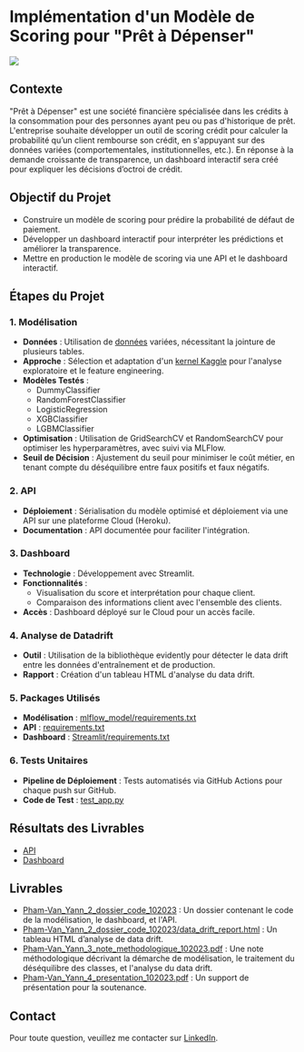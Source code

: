 # Implémentation d'un Modèle de Scoring pour "Prêt à Dépenser"

<img src="https://user.oc-static.com/upload/2019/02/25/15510866018677_logo%20projet%20fintech.png" />

## Contexte

"Prêt à Dépenser" est une société financière spécialisée dans les crédits à la consommation pour des personnes ayant peu ou pas d'historique de prêt. L'entreprise souhaite développer un outil de scoring crédit pour calculer la probabilité qu’un client rembourse son crédit, en s'appuyant sur des données variées (comportementales, institutionnelles, etc.). En réponse à la demande croissante de transparence, un dashboard interactif sera créé pour expliquer les décisions d’octroi de crédit.

## Objectif du Projet

- Construire un modèle de scoring pour prédire la probabilité de défaut de paiement.
- Développer un dashboard interactif pour interpréter les prédictions et améliorer la transparence.
- Mettre en production le modèle de scoring via une API et le dashboard interactif.

## Étapes du Projet

### 1. Modélisation

- **Données** : Utilisation de [données](https://www.kaggle.com/c/home-credit-default-risk/data) variées, nécessitant la jointure de plusieurs tables.
- **Approche** : Sélection et adaptation d'un [kernel Kaggle](https://www.kaggle.com/code/jsaguiar/lightgbm-with-simple-features/script) pour l'analyse exploratoire et le feature engineering.
- **Modèles Testés** : 
  - DummyClassifier
  - RandomForestClassifier
  - LogisticRegression
  - XGBClassifier
  - LGBMClassifier
- **Optimisation** : Utilisation de GridSearchCV et RandomSearchCV pour optimiser les hyperparamètres, avec suivi via MLFlow.
- **Seuil de Décision** : Ajustement du seuil pour minimiser le coût métier, en tenant compte du déséquilibre entre faux positifs et faux négatifs.

### 2. API

- **Déploiement** : Sérialisation du modèle optimisé et déploiement via une API sur une plateforme Cloud (Heroku).
- **Documentation** : API documentée pour faciliter l'intégration.

### 3. Dashboard

- **Technologie** : Développement avec Streamlit.
- **Fonctionnalités** : 
  - Visualisation du score et interprétation pour chaque client.
  - Comparaison des informations client avec l'ensemble des clients.
- **Accès** : Dashboard déployé sur le Cloud pour un accès facile.

### 4. Analyse de Datadrift

- **Outil** : Utilisation de la bibliothèque evidently pour détecter le data drift entre les données d'entraînement et de production.
- **Rapport** : Création d'un tableau HTML d'analyse du data drift.

### 5. Packages Utilisés

- **Modélisation** : [mlflow_model/requirements.txt](#)
- **API** : [requirements.txt](#)
- **Dashboard** : [Streamlit/requirements.txt](#)

### 6. Tests Unitaires

- **Pipeline de Déploiement** : Tests automatisés via GitHub Actions pour chaque push sur GitHub.
- **Code de Test** : [test_app.py](#)

## Résultats des Livrables

- [API](#)
- [Dashboard](#)

## Livrables

- [Pham-Van_Yann_2_dossier_code_102023](https://github.com/Bruce2Cluny191/Projet7-Implementez_un_modele_de_scoring/tree/main/Pham-Van_Yann_2_dossier_code_102023) : Un dossier contenant le code de la modélisation, le dashboard, et l'API.
- [Pham-Van_Yann_2_dossier_code_102023/data_drift_report.html](https://github.com/Bruce2Cluny191/Projet7-Implementez_un_modele_de_scoring/blob/main/Pham-Van_Yann_2_dossier_code_102023/data_drift_report.html) : Un tableau HTML d’analyse de data drift.
- [Pham-Van_Yann_3_note_methodologique_102023.pdf](https://github.com/Bruce2Cluny191/Projet7-Implementez_un_modele_de_scoring/blob/main/Pham-Van_Yann_3_note_methodologique_102023.pdf) : Une note méthodologique décrivant la démarche de modélisation, le traitement du déséquilibre des classes, et l'analyse du data drift.
- [Pham-Van_Yann_4_presentation_102023.pdf](https://github.com/Bruce2Cluny191/Projet7-Implementez_un_modele_de_scoring/blob/main/Pham-Van_Yann_4_presentation_102023.pdf) : Un support de présentation pour la soutenance.

## Contact

Pour toute question, veuillez me contacter sur [LinkedIn](https://www.linkedin.com/in/chasseur2valeurs/).
